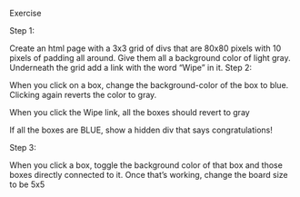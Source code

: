 Exercise

Step 1:

Create an html page with a 3x3 grid of divs that are 80x80 pixels with 10 pixels of padding all around. Give them all a background color of light gray.
Underneath the grid add a link with the word “Wipe” in it.
Step 2:

When you click on a box, change the background-color of the box to blue. Clicking again reverts the color to gray.

When you click the Wipe link, all the boxes should revert to gray

If all the boxes are BLUE, show a hidden div that says congratulations!


Step 3:

When you click a box, toggle the background color of that box and those boxes directly connected to it.
Once that’s working, change the board size to be 5x5